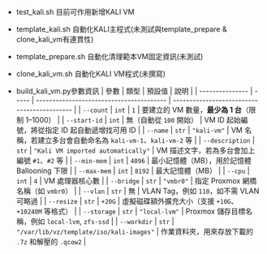 - test_kali.sh 目前可作用新增KALI VM
- template_kali.sh 自動化KALI主程式(未測試與template_prepare & clone_kali_vm有連貫性)
- template_prepare.sh 自動化清理範本VM固定資訊(未測試)
- clone_kali_vm.sh  自動化KALI VM程式(未撰寫)

- build_kali_vm.py參數資訊
| 參數              | 類型    | 預設值                                      | 說明                                          |
| --------------- | ----- | ---------------------------------------- | ------------------------------------------- |
| `--count`       | `int` | `1`                                      | 要建立的 VM 數量，**最少為 1 台**（限制 1–1000）           |
| `--start-id`    | `int` | 無（自動從 `100` 開始）                          | VM ID 起始編號，將從指定 ID 起自動遞增找可用 ID              |
| `--name`        | `str` | `"kali-vm"`                              | VM 名稱，若建立多台會自動命名為 `kali-vm-1`、`kali-vm-2` 等 |
| `--description` | `str` | `"Kali VM imported automatically"`       | VM 描述文字，若為多台會加上編號 `#1`、`#2` 等               |
| `--min-mem`     | `int` | `4096`                                   | 最小記憶體（MB），用於記憶體 Ballooning 下限               |
| `--max-mem`     | `int` | `8192`                                   | 最大記憶體（MB）                                   |
| `--cpu`         | `int` | `4`                                      | VM 處理器核心數                                   |
| `--bridge`      | `str` | `"vmbr0"`                                | 指定 Proxmox 網橋名稱（如 `vmbr0`）                  |
| `--vlan`        | `str` | 無                                        | VLAN Tag，例如 `110`，如不需 VLAN 可略過              |
| `--resize`      | `str` | `+20G`                                   | 虛擬磁碟額外擴充大小（支援 `+10G`、`+10240M` 等格式）         |
| `--storage`     | `str` | `"local-lvm"`                            | Proxmox 儲存目標名稱，例如 `local-lvm`, `zfs-ssd`    |
| `--workdir`     | `str` | `"/var/lib/vz/template/iso/kali-images"` | 作業資料夾，用來存放下載的 `.7z` 和解壓的 `.qcow2`           |
